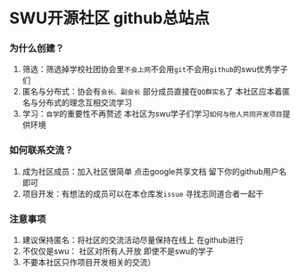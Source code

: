 # SWU开源社区 github总站点
 
### 为什么创建？
1. 筛选：筛选掉学校社团协会里`不会上网`不会用`git`不会用`github`的swu优秀学子们
2. 匿名与分布式：协会有`会长、副会长` 部分成员直接在`QQ群实名`了 本社区应本着匿名与分布式的理念互相交流学习
3. 学习：`自学`的重要性不再赘述 本社区为swu学子们学习`如何与他人共同开发项目`提供环境

### 如何联系交流？
1. 成为社区成员：加入社区很简单 点击google共享文档 留下你的github用户名即可
2. 项目开发：有想法的成员可以在本仓库发`issue` 寻找志同道合者一起干

### 注意事项
1. 建议保持匿名：将社区的交流活动尽量保持在线上 在github进行
3. 不仅仅是swu： 社区对所有人开放 即使不是swu的学子 
2. 不要本社区只作项目开发相关的交流）
